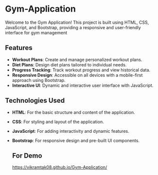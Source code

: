# Gym-Application
Welcome to the Gym Application! This project is built using HTML, CSS, JavaScript, and Bootstrap, providing a responsive and user-friendly interface for gym management
## Features
- **Workout Plans**: Create and manage personalized workout plans.
- **Diet Plans**: Design diet plans tailored to individual needs.
- **Progress Tracking**: Track workout progress and view historical data.
- **Responsive Design**: Accessible on all devices with a mobile-first approach using Bootstrap.
- **Interactive UI**: Dynamic and interactive user interface with JavaScript.

## Technologies Used

- **HTML**: For the basic structure and content of the application.
- **CSS**: For styling and layout of the application.
- **JavaScript**: For adding interactivity and dynamic features.
- **Bootstrap**: For responsive design and pre-built UI components.

  ## For Demo 
   https://vikramtak08.github.io/Gym-Application/
